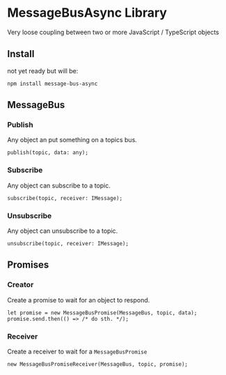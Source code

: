 # MessageBusAsync Library

Very loose coupling between two or more JavaScript / TypeScript objects

## Install
not yet ready but will be:
```
npm install message-bus-async
```

## MessageBus

### Publish
Any object an put something on a topics bus.
```
publish(topic, data: any);
```

### Subscribe
Any object can subscribe to a topic.
```
subscribe(topic, receiver: IMessage);
```


### Unsubscribe
Any object can unsubscribe to a topic.
```
unsubscribe(topic, receiver: IMessage);
```

## Promises
### Creator
Create a promise to wait for an object to respond.

```
let promise = new MessageBusPromise(MessageBus, topic, data);
promise.send.then(() => /* do sth. */);
```

### Receiver
Create a receiver to wait for a ```MessageBusPromise```
```
new MessageBusPromiseReceiver(MessageBus, topic, promise);
```